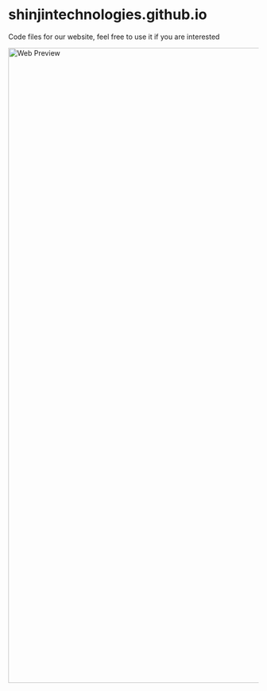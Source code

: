 # shinjintechnologies.github.io

Code files for our website, feel free to use it if you are interested

<img width="1278" alt="Web Preview" src="https://user-images.githubusercontent.com/50122052/120889872-d8ec6400-c631-11eb-9c26-3a0d7c2b20f9.png">

